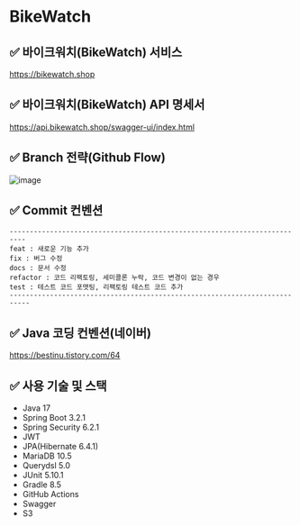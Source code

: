 # BikeWatch

## ✅ 바이크워치(BikeWatch) 서비스

https://bikewatch.shop

## ✅ 바이크워치(BikeWatch) API 명세서

https://api.bikewatch.shop/swagger-ui/index.html

## ✅ Branch 전략(Github Flow)

![image](https://github.com/DeysRight/BikeWatch-Backend/assets/68748397/39e6fb7c-d3a7-45ef-959f-bb625d533fc1)

## ✅ Commit 컨벤션

```
--------------------------------------------------------------------------
feat : 새로운 기능 추가
fix : 버그 수정
docs : 문서 수정
refactor : 코드 리팩토링, 세미콜론 누락, 코드 변경이 없는 경우
test : 테스트 코드 포맷팅, 리팩토링 테스트 코드 추가
---------------------------------------------------------------------------
```

## ✅ Java 코딩 컨벤션(네이버)

https://bestinu.tistory.com/64

## ✅ 사용 기술 및 스택

- Java 17
- Spring Boot 3.2.1
- Spring Security 6.2.1
- JWT
- JPA(Hibernate 6.4.1)
- MariaDB 10.5
- Querydsl 5.0
- JUnit 5.10.1
- Gradle 8.5
- GitHub Actions
- Swagger
- S3
